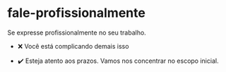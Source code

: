 # fale-profissionalmente
Se expresse profissionalmente no seu trabalho.

- :x: Você está complicando demais isso

- :heavy_check_mark: Esteja atento aos prazos. Vamos nos concentrar no escopo inicial.
